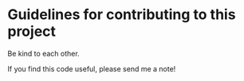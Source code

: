 # Guidelines for contributing to this project

Be kind to each other.

If you find this code useful, please send me a note!
